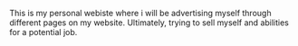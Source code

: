 This is my personal webiste where i will be advertising myself through different pages on my website. Ultimately, trying to sell myself and abilities for a potential job.
